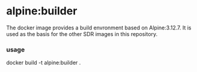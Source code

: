 # alpine:builder

The docker image provides a build envronment based on Alpine:3.12.7. It is used as the basis for
the other SDR images in this repository.

### usage
docker build -t alpine:builder .

